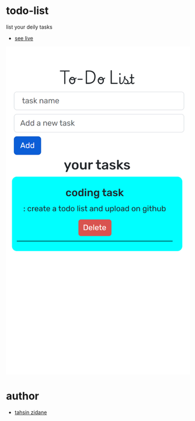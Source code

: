 # todo-list
list your deily tasks

 - [see live]()

 <img src='./public/site preview.png'>

 # author
 - [tahsin zidane](https://tahsinportfo.netlify.app/)

